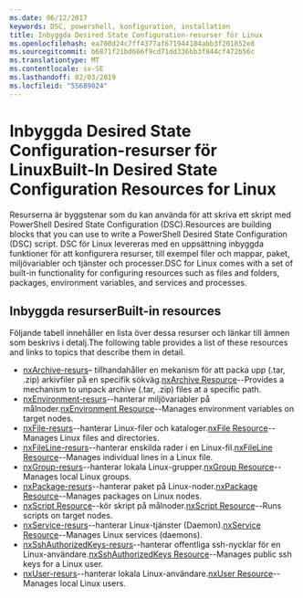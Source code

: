 ```yaml
---
ms.date: 06/12/2017
keywords: DSC, powershell, konfiguration, installation
title: Inbyggda Desired State Configuration-resurser för Linux
ms.openlocfilehash: ea700d24c7ff4377af671944184abb3f201852e8
ms.sourcegitcommit: b6871f21bd666f9cd71dd336bb3f844cf472b56c
ms.translationtype: MT
ms.contentlocale: sv-SE
ms.lasthandoff: 02/03/2019
ms.locfileid: "55689024"
---
```

# <a name="built-in-desired-state-configuration-resources-for-linux"></a><span data-ttu-id="42e5e-103">Inbyggda Desired State Configuration-resurser för Linux</span><span class="sxs-lookup"><span data-stu-id="42e5e-103">Built-In Desired State Configuration Resources for Linux</span></span>

<span data-ttu-id="42e5e-104">Resurserna är byggstenar som du kan använda för att skriva ett skript med PowerShell Desired State Configuration (DSC).</span><span class="sxs-lookup"><span data-stu-id="42e5e-104">Resources are building blocks that you can use to write a PowerShell Desired State Configuration (DSC) script.</span></span> <span data-ttu-id="42e5e-105">DSC för Linux levereras med en uppsättning inbyggda funktioner för att konfigurera resurser, till exempel filer och mappar, paket, miljövariabler och tjänster och processer.</span><span class="sxs-lookup"><span data-stu-id="42e5e-105">DSC for Linux comes with a set of built-in functionality for configuring resources such as files and folders, packages, environment variables, and services and processes.</span></span>

## <a name="built-in-resources"></a><span data-ttu-id="42e5e-106">Inbyggda resurser</span><span class="sxs-lookup"><span data-stu-id="42e5e-106">Built-in resources</span></span>

<span data-ttu-id="42e5e-107">Följande tabell innehåller en lista över dessa resurser och länkar till ämnen som beskrivs i detalj.</span><span class="sxs-lookup"><span data-stu-id="42e5e-107">The following table provides a list of these resources and links to topics that describe them in detail.</span></span>

* <span data-ttu-id="42e5e-108">[nxArchive-resurs](lnxArchiveResource.md)– tillhandahåller en mekanism för att packa upp (.tar, .zip) arkivfiler på en specifik sökväg.</span><span class="sxs-lookup"><span data-stu-id="42e5e-108">[nxArchive Resource](lnxArchiveResource.md)--Provides a mechanism to unpack archive (.tar, .zip) files at a specific path.</span></span>
* <span data-ttu-id="42e5e-109">[nxEnvironment-resurs](lnxEnvironmentResource.md)--hanterar miljövariabler på målnoder.</span><span class="sxs-lookup"><span data-stu-id="42e5e-109">[nxEnvironment Resource](lnxEnvironmentResource.md)--Manages environment variables on target nodes.</span></span>
* <span data-ttu-id="42e5e-110">[nxFile-resurs](lnxFileResource.md)--hanterar Linux-filer och kataloger.</span><span class="sxs-lookup"><span data-stu-id="42e5e-110">[nxFile Resource](lnxFileResource.md)--Manages Linux files and directories.</span></span>
* <span data-ttu-id="42e5e-111">[nxFileLine-resurs](lnxFileLineResource.md)--hanterar enskilda rader i en Linux-fil.</span><span class="sxs-lookup"><span data-stu-id="42e5e-111">[nxFileLine Resource](lnxFileLineResource.md)--Manages individual lines in a Linux file.</span></span>
* <span data-ttu-id="42e5e-112">[nxGroup-resurs](lnxGroupResource.md)--hanterar lokala Linux-grupper.</span><span class="sxs-lookup"><span data-stu-id="42e5e-112">[nxGroup Resource](lnxGroupResource.md)--Manages local Linux groups.</span></span>
* <span data-ttu-id="42e5e-113">[nxPackage-resurs](lnxPackageResource.md)--hanterar paket på Linux-noder.</span><span class="sxs-lookup"><span data-stu-id="42e5e-113">[nxPackage Resource](lnxPackageResource.md)--Manages packages on Linux nodes.</span></span>
* <span data-ttu-id="42e5e-114">[nxScript Resource](lnxScriptResource.md)--kör skript på målnoder.</span><span class="sxs-lookup"><span data-stu-id="42e5e-114">[nxScript Resource](lnxScriptResource.md)--Runs scripts on target nodes.</span></span>
* <span data-ttu-id="42e5e-115">[nxService-resurs](lnxServiceResource.md)--hanterar Linux-tjänster (Daemon).</span><span class="sxs-lookup"><span data-stu-id="42e5e-115">[nxService Resource](lnxServiceResource.md)--Manages Linux services (daemons).</span></span>
* <span data-ttu-id="42e5e-116">[nxSshAuthorizedKeys-resurs](lnxSshAuthorizedKeysResource.md)--hanterar offentliga ssh-nycklar för en Linux-användare.</span><span class="sxs-lookup"><span data-stu-id="42e5e-116">[nxSshAuthorizedKeys Resource](lnxSshAuthorizedKeysResource.md)--Manages public ssh keys for a Linux user.</span></span>
* <span data-ttu-id="42e5e-117">[nxUser-resurs](lnxUserResource.md)--hanterar lokala Linux-användare.</span><span class="sxs-lookup"><span data-stu-id="42e5e-117">[nxUser Resource](lnxUserResource.md)--Manages local Linux users.</span></span>